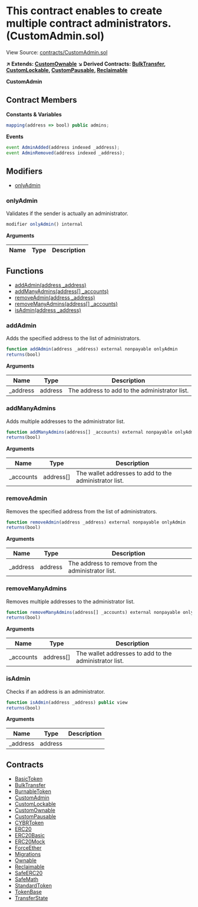 # This contract enables to create multiple contract administrators. (CustomAdmin.sol)

View Source: [contracts/CustomAdmin.sol](../contracts/CustomAdmin.sol)

**↗ Extends: [CustomOwnable](CustomOwnable.md)**
**↘ Derived Contracts: [BulkTransfer](BulkTransfer.md), [CustomLockable](CustomLockable.md), [CustomPausable](CustomPausable.md), [Reclaimable](Reclaimable.md)**

**CustomAdmin**

## Contract Members
**Constants & Variables**

```js
mapping(address => bool) public admins;

```

**Events**

```js
event AdminAdded(address indexed _address);
event AdminRemoved(address indexed _address);
```

## Modifiers

- [onlyAdmin](#onlyadmin)

### onlyAdmin

Validates if the sender is actually an administrator.

```js
modifier onlyAdmin() internal
```

**Arguments**

| Name        | Type           | Description  |
| ------------- |------------- | -----|

## Functions

- [addAdmin(address _address)](#addadmin)
- [addManyAdmins(address[] _accounts)](#addmanyadmins)
- [removeAdmin(address _address)](#removeadmin)
- [removeManyAdmins(address[] _accounts)](#removemanyadmins)
- [isAdmin(address _address)](#isadmin)

### addAdmin

Adds the specified address to the list of administrators.

```js
function addAdmin(address _address) external nonpayable onlyAdmin 
returns(bool)
```

**Arguments**

| Name        | Type           | Description  |
| ------------- |------------- | -----|
| _address | address | The address to add to the administrator list. | 

### addManyAdmins

Adds multiple addresses to the administrator list.

```js
function addManyAdmins(address[] _accounts) external nonpayable onlyAdmin 
returns(bool)
```

**Arguments**

| Name        | Type           | Description  |
| ------------- |------------- | -----|
| _accounts | address[] | The wallet addresses to add to the administrator list. | 

### removeAdmin

Removes the specified address from the list of administrators.

```js
function removeAdmin(address _address) external nonpayable onlyAdmin 
returns(bool)
```

**Arguments**

| Name        | Type           | Description  |
| ------------- |------------- | -----|
| _address | address | The address to remove from the administrator list. | 

### removeManyAdmins

Removes multiple addresses to the administrator list.

```js
function removeManyAdmins(address[] _accounts) external nonpayable onlyAdmin 
returns(bool)
```

**Arguments**

| Name        | Type           | Description  |
| ------------- |------------- | -----|
| _accounts | address[] | The wallet addresses to add to the administrator list. | 

### isAdmin

Checks if an address is an administrator.

```js
function isAdmin(address _address) public view
returns(bool)
```

**Arguments**

| Name        | Type           | Description  |
| ------------- |------------- | -----|
| _address | address |  | 

## Contracts

* [BasicToken](BasicToken.md)
* [BulkTransfer](BulkTransfer.md)
* [BurnableToken](BurnableToken.md)
* [CustomAdmin](CustomAdmin.md)
* [CustomLockable](CustomLockable.md)
* [CustomOwnable](CustomOwnable.md)
* [CustomPausable](CustomPausable.md)
* [CYBRToken](CYBRToken.md)
* [ERC20](ERC20.md)
* [ERC20Basic](ERC20Basic.md)
* [ERC20Mock](ERC20Mock.md)
* [ForceEther](ForceEther.md)
* [Migrations](Migrations.md)
* [Ownable](Ownable.md)
* [Reclaimable](Reclaimable.md)
* [SafeERC20](SafeERC20.md)
* [SafeMath](SafeMath.md)
* [StandardToken](StandardToken.md)
* [TokenBase](TokenBase.md)
* [TransferState](TransferState.md)
